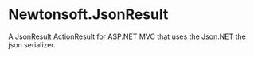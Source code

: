 Newtonsoft.JsonResult
=====================

A JsonResult ActionResult for ASP.NET MVC that uses the Json.NET the json serializer.
